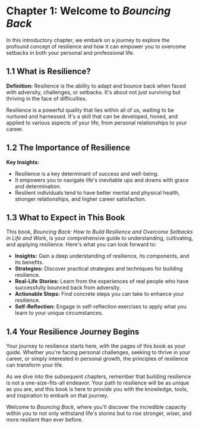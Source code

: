Chapter 1: Welcome to *Bouncing Back*
=====================================

In this introductory chapter, we embark on a journey to explore the profound concept of resilience and how it can empower you to overcome setbacks in both your personal and professional life.

**1.1 What is Resilience?**
---------------------------

**Definition:** Resilience is the ability to adapt and bounce back when faced with adversity, challenges, or setbacks. It's about not just surviving but thriving in the face of difficulties.

Resilience is a powerful quality that lies within all of us, waiting to be nurtured and harnessed. It's a skill that can be developed, honed, and applied to various aspects of your life, from personal relationships to your career.

**1.2 The Importance of Resilience**
------------------------------------

**Key Insights:**

* Resilience is a key determinant of success and well-being.
* It empowers you to navigate life's inevitable ups and downs with grace and determination.
* Resilient individuals tend to have better mental and physical health, stronger relationships, and higher career satisfaction.

**1.3 What to Expect in This Book**
-----------------------------------

This book, *Bouncing Back: How to Build Resilience and Overcome Setbacks in Life and Work*, is your comprehensive guide to understanding, cultivating, and applying resilience. Here's what you can look forward to:

* **Insights:** Gain a deep understanding of resilience, its components, and its benefits.
* **Strategies:** Discover practical strategies and techniques for building resilience.
* **Real-Life Stories:** Learn from the experiences of real people who have successfully bounced back from adversity.
* **Actionable Steps:** Find concrete steps you can take to enhance your resilience.
* **Self-Reflection:** Engage in self-reflection exercises to apply what you learn to your unique circumstances.

**1.4 Your Resilience Journey Begins**
--------------------------------------

Your journey to resilience starts here, with the pages of this book as your guide. Whether you're facing personal challenges, seeking to thrive in your career, or simply interested in personal growth, the principles of resilience can transform your life.

As we dive into the subsequent chapters, remember that building resilience is not a one-size-fits-all endeavor. Your path to resilience will be as unique as you are, and this book is here to provide you with the knowledge, tools, and inspiration to embark on that journey.

Welcome to *Bouncing Back*, where you'll discover the incredible capacity within you to not only withstand life's storms but to rise stronger, wiser, and more resilient than ever before.
